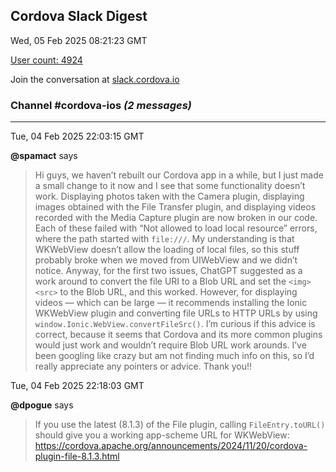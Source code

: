 ## Cordova Slack Digest
Wed, 05 Feb 2025 08:21:23 GMT

[User count: 4924](https://cordova.slack.com/)


Join the conversation at [slack.cordova.io](http://slack.cordova.io/)

### __Channel #cordova-ios__ _(2 messages)_
---

Tue, 04 Feb 2025 22:03:15 GMT

__@spamact__ says 
> Hi guys, we haven’t rebuilt our Cordova app in a while, but I just made a small change to it now and I see that some functionality doesn’t work. Displaying photos taken with the Camera plugin, displaying images obtained with the File Transfer plugin, and displaying videos recorded with the Media Capture plugin are now broken in our code. Each of these failed with “Not allowed to load local resource” errors, where the path started with `file:///`. My understanding is that WKWebView doesn’t allow the loading of local files, so this stuff probably broke when we moved from UIWebView and we didn’t notice. Anyway, for the first two issues, ChatGPT suggested as a work around to convert the file URI to a Blob URL and set the `<img>` `<src>` to the Blob URL, and this worked. However, for displaying videos — which can be large — it recommends installing the Ionic WKWebView plugin and converting file URLs to HTTP URLs by using `window.Ionic.WebView.convertFileSrc()`. I’m curious if this advice is correct, because it seems that Cordova and its more common plugins would just work and wouldn’t require Blob URL work arounds. I’ve been googling like crazy but am not finding much info on this, so I’d really appreciate any pointers or advice. Thank you!!
> 

Tue, 04 Feb 2025 22:18:03 GMT

__@dpogue__ says 
> If you use the latest (8.1.3) of the File plugin, calling `FileEntry.toURL()` should give you a working app-scheme URL for WKWebView: <https://cordova.apache.org/announcements/2024/11/20/cordova-plugin-file-8.1.3.html>
> 
